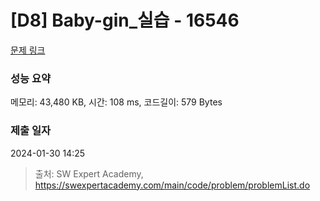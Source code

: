 # [D8] Baby-gin_실습 - 16546 

[문제 링크](https://swexpertacademy.com/main/code/problem/problemDetail.do?contestProbId=AYZS3UfKuQgDFARc) 

### 성능 요약

메모리: 43,480 KB, 시간: 108 ms, 코드길이: 579 Bytes

### 제출 일자

2024-01-30 14:25



> 출처: SW Expert Academy, https://swexpertacademy.com/main/code/problem/problemList.do